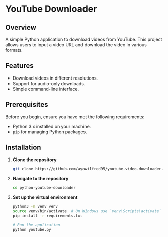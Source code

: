 # YouTube Downloader

## Overview
A simple Python application to download videos from YouTube. This project allows users to input a video URL and download the video in various formats.

## Features
- Download videos in different resolutions.
- Support for audio-only downloads.
- Simple command-line interface.

## Prerequisites
Before you begin, ensure you have met the following requirements:
- Python 3.x installed on your machine.
- `pip` for managing Python packages.

## Installation

1. **Clone the repository**
   ```bash
   git clone https://github.com/ayowilfred95/youtube-video-downloader.git
   ```
2. **Navigate to the repository**
   ```bash
   cd python-youtube-downloader
   ```
3. **Set up the virtual environment**
   ```bash
   python3 -m venv venv
   source venv/bin/activate  # On Windows use `venv\Scripts\activate`
   pip install -r requirements.txt

   # Run the application
   python youtube.py